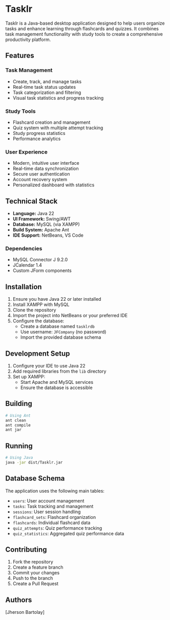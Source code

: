 # Tasklr

Tasklr is a Java-based desktop application designed to help users organize tasks and enhance learning through flashcards and quizzes. It combines task management functionality with study tools to create a comprehensive productivity platform.

## Features

### Task Management
- Create, track, and manage tasks
- Real-time task status updates
- Task categorization and filtering
- Visual task statistics and progress tracking

### Study Tools
- Flashcard creation and management
- Quiz system with multiple attempt tracking
- Study progress statistics
- Performance analytics

### User Experience
- Modern, intuitive user interface
- Real-time data synchronization
- Secure user authentication
- Account recovery system
- Personalized dashboard with statistics

## Technical Stack

- **Language:** Java 22
- **UI Framework:** Swing/AWT
- **Database:** MySQL (via XAMPP)
- **Build System:** Apache Ant
- **IDE Support:** NetBeans, VS Code

### Dependencies
- MySQL Connector J 9.2.0
- JCalendar 1.4
- Custom JForm components

## Installation

1. Ensure you have Java 22 or later installed
2. Install XAMPP with MySQL
3. Clone the repository
4. Import the project into NetBeans or your preferred IDE
5. Configure the database:
   - Create a database named `tasklrdb`
   - Use username: `JFCompany` (no password)
   - Import the provided database schema

## Development Setup

1. Configure your IDE to use Java 22
2. Add required libraries from the `lib` directory
3. Set up XAMPP:
   - Start Apache and MySQL services
   - Ensure the database is accessible

## Building

```bash
# Using Ant
ant clean
ant compile
ant jar
```

## Running

```bash
# Using Java
java -jar dist/Tasklr.jar
```

## Database Schema

The application uses the following main tables:
- `users`: User account management
- `tasks`: Task tracking and management
- `sessions`: User session handling
- `flashcard_sets`: Flashcard organization
- `flashcards`: Individual flashcard data
- `quiz_attempts`: Quiz performance tracking
- `quiz_statistics`: Aggregated quiz performance data

## Contributing

1. Fork the repository
2. Create a feature branch
3. Commit your changes
4. Push to the branch
5. Create a Pull Request

## Authors

[Jherson Bartolay]
